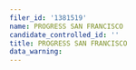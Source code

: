 ```yaml
---
filer_id: '1381519'
name: PROGRESS SAN FRANCISCO
candidate_controlled_id: ''
title: PROGRESS SAN FRANCISCO
data_warning: 
---
```

